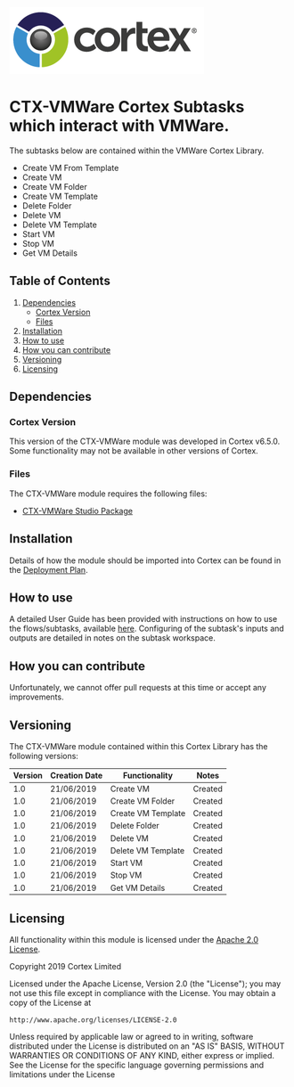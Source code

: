 <a href="https://www.cortex-ia.co.uk/" target="_blank"><img src="https://github.com/CortexIATest/CTXImages/blob/master/Cortex-350-120.png" alt="Welcome to Cortex!" width="350" height="120" border="0"></a>

# CTX-VMWare  Cortex Subtasks which interact with VMWare.

The subtasks below are contained within the VMWare Cortex Library. 
* Create VM From Template
* Create VM
* Create VM Folder
* Create VM Template
* Delete Folder
* Delete VM
* Delete VM Template
* Start VM
* Stop VM
* Get VM Details

## Table of Contents  
1) [Dependencies](#dependencies)
    * [Cortex Version](#cortex-version)
    * [Files](#files)
1) [Installation](#installation)
1) [How to use](#how-to-use)
1) [How you can contribute](#how-you-can-contribute)
1) [Versioning](#versioning)
1) [Licensing](#licensing)

## Dependencies 

### Cortex Version  
This version of the CTX-VMWare module was developed in Cortex v6.5.0. Some functionality may not be available in other versions of Cortex.

### Files  
The CTX-VMWare module requires the following files:
* [CTX-VMWare Studio Package](https://github.com/CortexIntelligentAutomation/CTX-VMWare/releases/download/v1.0/CTX-VMWare.studiopkg)

## Installation  
Details of how the module should be imported into Cortex can be found in the [Deployment Plan](https://github.com/CortexIntelligentAutomation/CTX-VMWare/blob/master/CTX-VMWare%20-%20Deployment%20Plan.pdf).

## How to use  
A detailed User Guide has been provided with instructions on how to use the flows/subtasks, available [here](https://github.com/CortexIntelligentAutomation/CTX-VMWare/blob/master/CTX-VMWare%20User%20Guide.pdf). Configuring of the subtask's inputs and outputs are detailed in notes on the subtask workspace.

## How you can contribute  
Unfortunately, we cannot offer pull requests at this time or accept any improvements.

## Versioning  
The CTX-VMWare module contained within this Cortex Library has the following versions:

Version | Creation Date | Functionality | Notes
------------- | ----------- | ----------- | -----------
1.0 | 21/06/2019 | Create VM | Created
1.0 | 21/06/2019 | Create VM Folder | Created
1.0 | 21/06/2019 | Create VM Template | Created
1.0 | 21/06/2019 | Delete Folder | Created
1.0 | 21/06/2019 | Delete VM | Created
1.0 | 21/06/2019 | Delete VM Template | Created
1.0 | 21/06/2019 | Start VM | Created
1.0 | 21/06/2019 | Stop VM | Created
1.0 | 21/06/2019 | Get VM Details | Created

## Licensing  
All functionality within this module is licensed under the [Apache 2.0 License](https://www.apache.org/licenses/LICENSE-2.0).

Copyright 2019 Cortex Limited

Licensed under the Apache License, Version 2.0 (the "License");
you may not use this file except in compliance with the License.
You may obtain a copy of the License at

    http://www.apache.org/licenses/LICENSE-2.0

Unless required by applicable law or agreed to in writing, software
distributed under the License is distributed on an "AS IS" BASIS,
WITHOUT WARRANTIES OR CONDITIONS OF ANY KIND, either express or implied.
See the License for the specific language governing permissions and
limitations under the License
